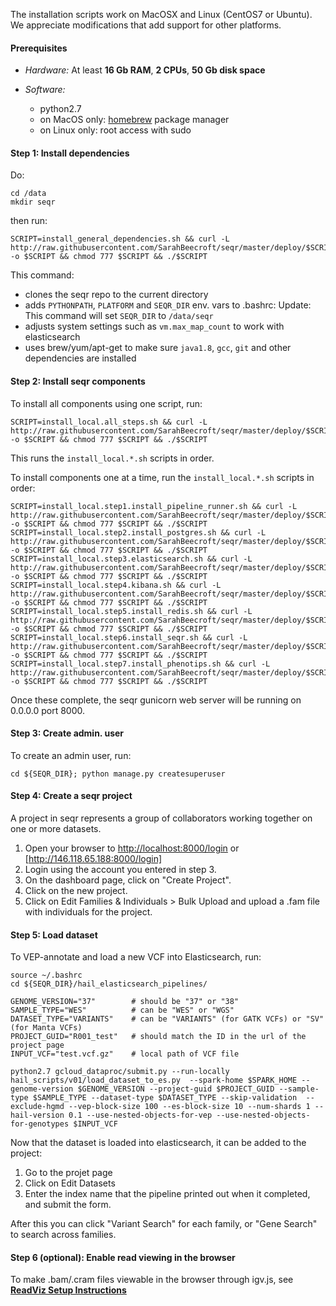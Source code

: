The installation scripts work on MacOSX and Linux (CentOS7 or Ubuntu). 
We appreciate modifications that add support for other platforms.  


#### Prerequisites
 - *Hardware:*  At least **16 Gb RAM**, **2 CPUs**, **50 Gb disk space**  

 - *Software:*  
     - python2.7    
     - on MacOS only: [homebrew](http://brew.sh/) package manager  
     - on Linux only: root access with sudo
    

#### Step 1: Install dependencies
Do:
```
cd /data
mkdir seqr
```

then run:

```
SCRIPT=install_general_dependencies.sh && curl -L http://raw.githubusercontent.com/SarahBeecroft/seqr/master/deploy/$SCRIPT -o $SCRIPT && chmod 777 $SCRIPT && ./$SCRIPT
``` 

This command:
- clones the seqr repo to the current directory
- adds `PYTHONPATH`, `PLATFORM` and `SEQR_DIR` env. vars to .bashrc:  Update: This command will set `SEQR_DIR` to `/data/seqr` 
- adjusts system settings such as `vm.max_map_count` to work with elasticsearch
- uses brew/yum/apt-get to make sure `java1.8`, `gcc`, `git` and other dependencies are installed 


#### Step 2: Install seqr components

To install all components using one script, run:

```
SCRIPT=install_local.all_steps.sh && curl -L http://raw.githubusercontent.com/SarahBeecroft/seqr/master/deploy/$SCRIPT -o $SCRIPT && chmod 777 $SCRIPT && ./$SCRIPT
```
This runs the `install_local.*.sh` scripts in order.  

To install components one at a time, run the `install_local.*.sh` scripts in order: 

```
SCRIPT=install_local.step1.install_pipeline_runner.sh && curl -L http://raw.githubusercontent.com/SarahBeecroft/seqr/master/deploy/$SCRIPT -o $SCRIPT && chmod 777 $SCRIPT && ./$SCRIPT
SCRIPT=install_local.step2.install_postgres.sh && curl -L http://raw.githubusercontent.com/SarahBeecroft/seqr/master/deploy/$SCRIPT -o $SCRIPT && chmod 777 $SCRIPT && ./$SCRIPT
SCRIPT=install_local.step3.elasticsearch.sh && curl -L http://raw.githubusercontent.com/SarahBeecroft/seqr/master/deploy/$SCRIPT -o $SCRIPT && chmod 777 $SCRIPT && ./$SCRIPT
SCRIPT=install_local.step4.kibana.sh && curl -L http://raw.githubusercontent.com/SarahBeecroft/seqr/master/deploy/$SCRIPT -o $SCRIPT && chmod 777 $SCRIPT && ./$SCRIPT
SCRIPT=install_local.step5.install_redis.sh && curl -L http://raw.githubusercontent.com/SarahBeecroft/seqr/master/deploy/$SCRIPT -o $SCRIPT && chmod 777 $SCRIPT && ./$SCRIPT
SCRIPT=install_local.step6.install_seqr.sh && curl -L http://raw.githubusercontent.com/SarahBeecroft/seqr/master/deploy/$SCRIPT -o $SCRIPT && chmod 777 $SCRIPT && ./$SCRIPT
SCRIPT=install_local.step7.install_phenotips.sh && curl -L http://raw.githubusercontent.com/SarahBeecroft/seqr/master/deploy/$SCRIPT -o $SCRIPT && chmod 777 $SCRIPT && ./$SCRIPT
```

Once these complete, the seqr gunicorn web server will be running on 0.0.0.0 port 8000. 


#### Step 3: Create admin. user

To create an admin user, run:
```
cd ${SEQR_DIR}; python manage.py createsuperuser
```


#### Step 4: Create a seqr project

A project in seqr represents a group of collaborators working together on one or more datasets.

1. Open your browser to [http://localhost:8000/login](http://localhost:8000/login) or [http://146.118.65.188:8000/login]
2. Login using the account you entered in step 3. 
3. On the dashboard page, click on "Create Project".  
4. Click on the new project.
5. Click on Edit Families & Individuals > Bulk Upload and upload a .fam file with individuals for the project.


#### Step 5: Load dataset

To VEP-annotate and load a new VCF into Elasticsearch, run: 
```
source ~/.bashrc  
cd ${SEQR_DIR}/hail_elasticsearch_pipelines/  
  
GENOME_VERSION="37"        # should be "37" or "38"
SAMPLE_TYPE="WES"          # can be "WES" or "WGS"
DATASET_TYPE="VARIANTS"    # can be "VARIANTS" (for GATK VCFs) or "SV" (for Manta VCFs)
PROJECT_GUID="R001_test"   # should match the ID in the url of the project page 
INPUT_VCF="test.vcf.gz"    # local path of VCF file
 
python2.7 gcloud_dataproc/submit.py --run-locally hail_scripts/v01/load_dataset_to_es.py  --spark-home $SPARK_HOME --genome-version $GENOME_VERSION --project-guid $PROJECT_GUID --sample-type $SAMPLE_TYPE --dataset-type $DATASET_TYPE --skip-validation  --exclude-hgmd --vep-block-size 100 --es-block-size 10 --num-shards 1 --hail-version 0.1 --use-nested-objects-for-vep --use-nested-objects-for-genotypes $INPUT_VCF
```

Now that the dataset is loaded into elasticsearch, it can be added to the project:

1. Go to the projet page
2. Click on Edit Datasets
3. Enter the index name that the pipeline printed out when it completed, and submit the form.

After this you can click "Variant Search" for each family, or "Gene Search" to search across families.


#### Step 6 (optional): Enable read viewing in the browser

To make .bam/.cram files viewable in the browser through igv.js, see **[ReadViz Setup Instructions](deploy/READVIZ_SETUP.md)**      
